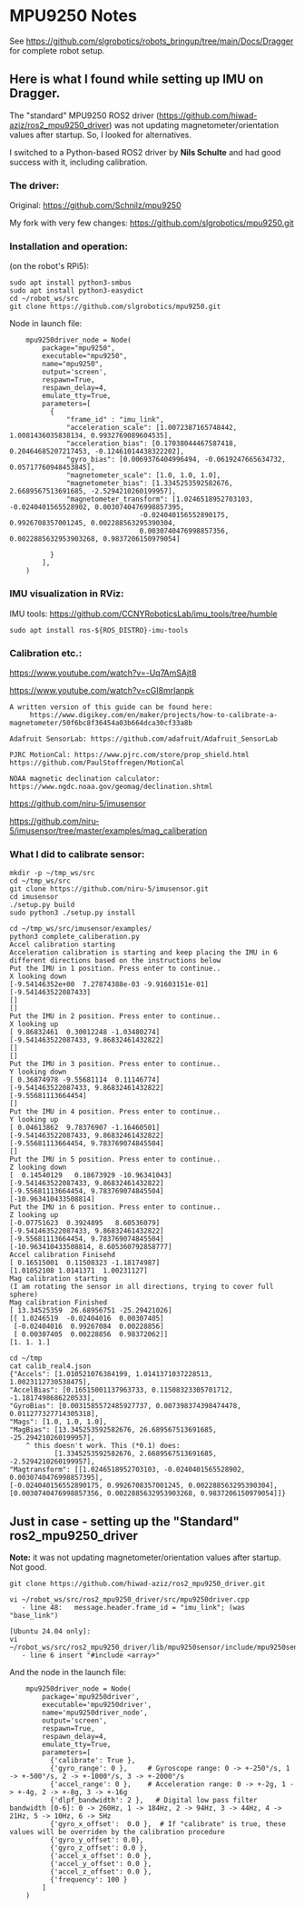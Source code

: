 # MPU9250 Notes

See https://github.com/slgrobotics/robots_bringup/tree/main/Docs/Dragger for complete robot setup.

## Here is what I found while setting up IMU on Dragger.

The "standard" MPU9250 ROS2 driver (https://github.com/hiwad-aziz/ros2_mpu9250_driver) was not updating magnetometer/orientation values after startup. So, I looked for alternatives.

I switched to a Python-based ROS2 driver by **Nils Schulte** and had good success with it, including calibration.

### The driver:

Original: https://github.com/Schnilz/mpu9250

My fork with very few changes: https://github.com/slgrobotics/mpu9250.git

### Installation and operation:

(on the robot's RPi5):
```
sudo apt install python3-smbus
sudo apt install python3-easydict
cd ~/robot_ws/src
git clone https://github.com/slgrobotics/mpu9250.git
```
Node in launch file:
```
    mpu9250driver_node = Node(
        package="mpu9250",
        executable="mpu9250",
        name="mpu9250",
        output='screen',
        respawn=True,
        respawn_delay=4,
        emulate_tty=True,
        parameters=[
          {
              "frame_id" : "imu_link",
              "acceleration_scale": [1.0072387165748442, 1.0081436035838134, 0.9932769089604535],
              "acceleration_bias": [0.17038044467587418, 0.20464685207217453, -0.12461014438322202],
              "gyro_bias": [0.0069376404996494, -0.0619247665634732, 0.05717760948453845],
              "magnetometer_scale": [1.0, 1.0, 1.0],
              "magnetometer_bias": [1.3345253592582676, 2.6689567513691685, -2.5294210260199957],
              "magnetometer_transform": [1.0246518952703103, -0.0240401565528902, 0.0030740476998857395,
                                -0.024040156552890175, 0.9926708357001245, 0.002288563295390304,
                                0.0030740476998857356, 0.0022885632953903268, 0.9837206150979054]

          }
        ],
    )
```

### IMU visualization in RViz:

IMU tools:  https://github.com/CCNYRoboticsLab/imu_tools/tree/humble
```
sudo apt install ros-${ROS_DISTRO}-imu-tools
```
### Calibration etc.:

https://www.youtube.com/watch?v=-Uq7AmSAjt8

https://www.youtube.com/watch?v=cGI8mrIanpk

    A written version of this guide can be found here:
         https://www.digikey.com/en/maker/projects/how-to-calibrate-a-magnetometer/50f6bc8f36454a03b664dca30cf33a8b
    
    Adafruit SensorLab: https://github.com/adafruit/Adafruit_SensorLab
    
    PJRC MotionCal: https://www.pjrc.com/store/prop_shield.html    https://github.com/PaulStoffregen/MotionCal
    
    NOAA magnetic declination calculator: https://www.ngdc.noaa.gov/geomag/declination.shtml

https://github.com/niru-5/imusensor

https://github.com/niru-5/imusensor/tree/master/examples/mag_caliberation

### What I did to calibrate sensor:

```
mkdir -p ~/tmp_ws/src
cd ~/tmp_ws/src
git clone https://github.com/niru-5/imusensor.git
cd imusensor
./setup.py build
sudo python3 ./setup.py install

cd ~/tmp_ws/src/imusensor/examples/
python3 complete_caliberation.py
Accel calibration starting
Acceleration calibration is starting and keep placing the IMU in 6 different directions based on the instructions below
Put the IMU in 1 position. Press enter to continue..
X looking down
[-9.54146352e+00  7.27874388e-03 -9.91603151e-01]
[-9.541463522087433]
[]
[]
Put the IMU in 2 position. Press enter to continue..
X looking up
[ 9.86832461  0.30012248 -1.03480274]
[-9.541463522087433, 9.86832461432822]
[]
[]
Put the IMU in 3 position. Press enter to continue..
Y looking down
[ 0.36874978 -9.55681114  0.11146774]
[-9.541463522087433, 9.86832461432822]
[-9.55681113664454]
[]
Put the IMU in 4 position. Press enter to continue..
Y looking up
[ 0.04613862  9.78376907 -1.16460501]
[-9.541463522087433, 9.86832461432822]
[-9.55681113664454, 9.783769074845504]
[]
Put the IMU in 5 position. Press enter to continue..
Z looking down
[  0.14540129   0.18673929 -10.96341043]
[-9.541463522087433, 9.86832461432822]
[-9.55681113664454, 9.783769074845504]
[-10.963410433508814]
Put the IMU in 6 position. Press enter to continue..
Z looking up
[-0.07751623  0.3924895   8.60536079]
[-9.541463522087433, 9.86832461432822]
[-9.55681113664454, 9.783769074845504]
[-10.963410433508814, 8.605360792858777]
Accel calibration Finisehd
[ 0.16515001  0.11508323 -1.18174987]
[1.01052108 1.0141371  1.00231127]
Mag calibration starting
(I am rotating the sensor in all directions, trying to cover full sphere)
Mag calibration Finished
[ 13.34525359  26.68956751 -25.29421026]
[[ 1.0246519  -0.02404016  0.00307405]
 [-0.02404016  0.99267084  0.00228856]
 [ 0.00307405  0.00228856  0.98372062]]
[1. 1. 1.]

cd ~/tmp
cat calib_real4.json
{"Accels": [1.010521076384199, 1.0141371037228513, 1.0023112730538475],
"AccelBias": [0.16515001137963733, 0.11508323305701712, -1.1817498686220533],
"GyroBias": [0.0031585572485927737, 0.007398374398474478, 0.011277327714305318],
"Mags": [1.0, 1.0, 1.0],
"MagBias": [13.345253592582676, 26.689567513691685, -25.294210260199957],
    ^ this doesn't work. This (*0.1) does:
           [1.3345253592582676, 2.6689567513691685, -2.5294210260199957],
"Magtransform": [[1.0246518952703103, -0.0240401565528902, 0.0030740476998857395],
[-0.024040156552890175, 0.9926708357001245, 0.002288563295390304],
[0.0030740476998857356, 0.0022885632953903268, 0.9837206150979054]]}
```

## Just in case - setting up the "Standard" ros2_mpu9250_driver

**Note:** it was not updating magnetometer/orientation values after startup. Not good.

```
git clone https://github.com/hiwad-aziz/ros2_mpu9250_driver.git

vi ~/robot_ws/src/ros2_mpu9250_driver/src/mpu9250driver.cpp
   - line 48:   message.header.frame_id = "imu_link"; (was "base_link")

[Ubuntu 24.04 only]:
vi ~/robot_ws/src/ros2_mpu9250_driver/lib/mpu9250sensor/include/mpu9250sensor/mpu9250sensor.h
   - line 6 insert "#include <array>"
```
 And the node in the launch file:
```
    mpu9250driver_node = Node(
        package='mpu9250driver',
        executable='mpu9250driver',
        name='mpu9250driver_node',
        output='screen',
        respawn=True,
        respawn_delay=4,
        emulate_tty=True,
        parameters=[
          {'calibrate': True },
          {'gyro_range': 0 },     # Gyroscope range: 0 -> +-250°/s, 1 -> +-500°/s, 2 -> +-1000°/s, 3 -> +-2000°/s
          {'accel_range': 0 },    # Acceleration range: 0 -> +-2g, 1 -> +-4g, 2 -> +-8g, 3 -> +-16g
          {'dlpf_bandwidth': 2 },   # Digital low pass filter bandwidth [0-6]: 0 -> 260Hz, 1 -> 184Hz, 2 -> 94Hz, 3 -> 44Hz, 4 -> 21Hz, 5 -> 10Hz, 6 -> 5Hz
          {'gyro_x_offset':  0.0 },  # If "calibrate" is true, these values will be overriden by the calibration procedure
          {'gyro_y_offset': 0.0},
          {'gyro_z_offset': 0.0 },
          {'accel_x_offset': 0.0 },
          {'accel_y_offset': 0.0 },
          {'accel_z_offset': 0.0 },
          {'frequency': 100 }
        ]
    )
```

 
